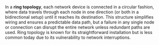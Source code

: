 In a **ring topology**, each network device is connected in a circular fashion, where data travels through each node in one direction (or both in a bidirectional setup) until it reaches its destination. This structure simplifies wiring and ensures a predictable data path, but a failure in any single node or connection can disrupt the entire network unless redundant paths are used. Ring topology is known for its straightforward installation but is less common today due to its vulnerability to network interruptions.